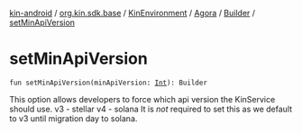 [kin-android](../../../../index.md) / [org.kin.sdk.base](../../../index.md) / [KinEnvironment](../../index.md) / [Agora](../index.md) / [Builder](index.md) / [setMinApiVersion](./set-min-api-version.md)

# setMinApiVersion

`fun setMinApiVersion(minApiVersion: `[`Int`](https://kotlinlang.org/api/latest/jvm/stdlib/kotlin/-int/index.html)`): Builder`

This option allows developers to force which api version the KinService should use.
v3 - stellar
v4 - solana
It is *not* required to set this as we default to v3 until migration day to solana.

